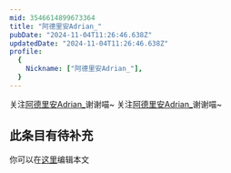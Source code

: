 ```yaml
---
mid: 3546614899673364
title: "阿德里安Adrian_"
pubDate: "2024-11-04T11:26:46.638Z"
updatedDate: "2024-11-04T11:26:46.638Z"
profile:
  {
    Nickname: ["阿德里安Adrian_"],
  }
---
```


关注[阿德里安Adrian_](https://space.bilibili.com/3546614899673364)谢谢喵~ 关注[阿德里安Adrian_](https://space.bilibili.com/3546614899673364)谢谢喵~

## 此条目有待补充
你可以在[这里](https://github.com/Yuhanawa/VTuber.ICU-Content/edit/master/v/阿德里安Adrian_/index.md)编辑本文
